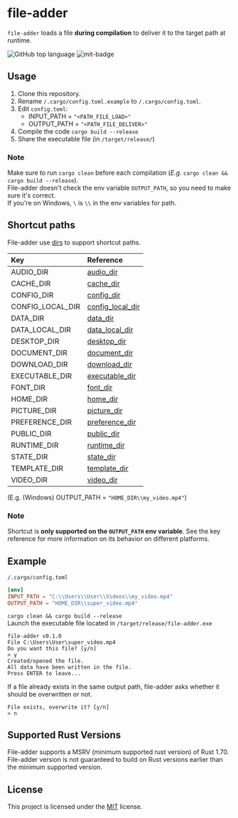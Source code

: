 # file-adder
`file-adder` loads a file **during compilation** to deliver it to the target path at runtime.

![GitHub top language](https://img.shields.io/github/languages/top/QuaeroEtTego/file-adder)
![mit-badge](https://img.shields.io/badge/license-MIT-blue.svg)

## Usage
1. Clone this repository.
2. Rename `/.cargo/config.toml.example` to `/.cargo/config.toml`.
3. Edit `config.toml`:
   * INPUT_PATH = `"<PATH_FILE_LOAD>"`
   * OUTPUT_PATH = `"<PATH_FILE_DELIVER>"`
4. Compile the code `cargo build --release`
5. Share the executable file (in `/target/release/`)

### Note
Make sure to run `cargo clean` before each compilation (*E.g.* `cargo clean && cargo build --release`).\
File-adder doesn't check the env variable `OUTPUT_PATH`, so you need to make sure it's correct.\
If you're on Windows, `\` is `\\` in the env variables for path.

## Shortcut paths
File-adder use [dirs](https://crates.io/crates/dirs) to support shortcut paths.

| Key              | Reference                                                                    |
|:-----------------|:-----------------------------------------------------------------------------|
| AUDIO_DIR        | [audio_dir](https://docs.rs/dirs/5.0.1/dirs/fn.audio_dir.html)               |
| CACHE_DIR        | [cache_dir](https://docs.rs/dirs/5.0.1/dirs/fn.cache_dir.html)               |
| CONFIG_DIR       | [config_dir](https://docs.rs/dirs/5.0.1/dirs/fn.config_dir.html)             |
| CONFIG_LOCAL_DIR | [config_local_dir](https://docs.rs/dirs/5.0.1/dirs/fn.config_local_dir.html) |
| DATA_DIR         | [data_dir](https://docs.rs/dirs/5.0.1/dirs/fn.data_dir.html)                 |
| DATA_LOCAL_DIR   | [data_local_dir](https://docs.rs/dirs/5.0.1/dirs/fn.data_local_dir.html)     |
| DESKTOP_DIR      | [desktop_dir](https://docs.rs/dirs/5.0.1/dirs/fn.desktop_dir.html)           |
| DOCUMENT_DIR     | [document_dir](https://docs.rs/dirs/5.0.1/dirs/fn.document_dir.html)         |
| DOWNLOAD_DIR     | [download_dir](https://docs.rs/dirs/5.0.1/dirs/fn.download_dir.html)         |
| EXECUTABLE_DIR   | [executable_dir](https://docs.rs/dirs/5.0.1/dirs/fn.executable_dir.html)     |
| FONT_DIR         | [font_dir](https://docs.rs/dirs/5.0.1/dirs/fn.font_dir.html)                 |
| HOME_DIR         | [home_dir](https://docs.rs/dirs/5.0.1/dirs/fn.home_dir.html)                 |
| PICTURE_DIR      | [picture_dir](https://docs.rs/dirs/5.0.1/dirs/fn.picture_dir.html)           |
| PREFERENCE_DIR   | [preference_dir](https://docs.rs/dirs/5.0.1/dirs/fn.preference_dir.html)     |
| PUBLIC_DIR       | [public_dir](https://docs.rs/dirs/5.0.1/dirs/fn.public_dir.html)             |
| RUNTIME_DIR      | [runtime_dir](https://docs.rs/dirs/5.0.1/dirs/fn.runtime_dir.html)           |
| STATE_DIR        | [state_dir](https://docs.rs/dirs/5.0.1/dirs/fn.state_dir.html)               |
| TEMPLATE_DIR     | [template_dir](https://docs.rs/dirs/5.0.1/dirs/fn.template_dir.html)         |
| VIDEO_DIR        | [video_dir](https://docs.rs/dirs/5.0.1/dirs/fn.video_dir.html)               |

(E.g. (Windows) OUTPUT_PATH = `"HOME_DIR\\my_video.mp4"`)

### Note
Shortcut is **only supported on the `OUTPUT_PATH` env variable**.
See the key reference for more information on its behavior on different platforms.

## Example
`/.cargo/config.toml`
```toml
[env]
INPUT_PATH = "C:\\Users\\User\\Videos\\my_video.mp4"
OUTPUT_PATH = "HOME_DIR\\super_video.mp4"
```
`cargo clean && cargo build --release`\
Launch the executable file located in `/target/release/file-adder.exe`
```
file-adder v0.1.0
File C:\Users\User\super_video.mp4
Do you want this file? [y/n]
> y
Created/opened the file.
All data have been written in the file.
Press ENTER to leave...
```
If a file already exists in the same output path, file-adder asks whether it should be overwritten or not.
```
File exists, overwrite it? [y/n]
> n
```

## Supported Rust Versions
File-adder supports a MSRV (minimum supported rust version) of Rust 1.70.
File-adder version is not guaranteed to build on Rust versions earlier than the minimum supported version.

## License
This project is licensed under the [MIT](LICENSE.md) license.